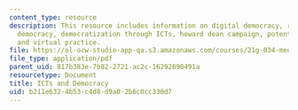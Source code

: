 ```yaml
---
content_type: resource
description: This resource includes information on digital democracy, representative
  democracy, democratization through ICTs, howard dean campaign, potential problems,
  and virtual practice.
file: https://ol-ocw-studio-app-qa.s3.amazonaws.com/courses/21g-034-media-education-and-the-marketplace-fall-2005/b211e6324b53c4d8d9a02b6c0cc330d7_MIT21G_034F05_ictanddemocr.pdf
file_type: application/pdf
parent_uid: 817b383e-7b82-2721-ac2c-16292898491a
resourcetype: Document
title: ICTs and Democracy
uid: b211e632-4b53-c4d8-d9a0-2b6c0cc330d7
---
```

